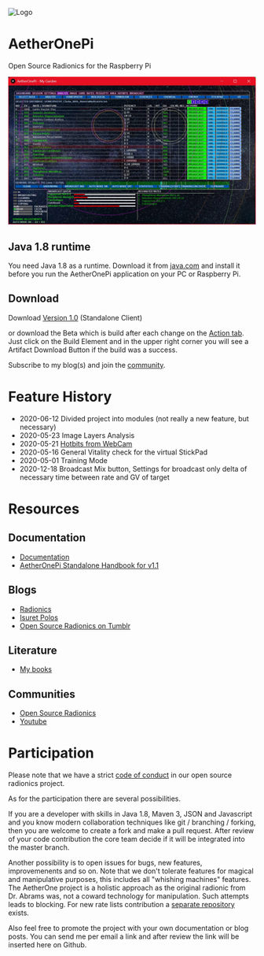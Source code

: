 ![Logo](https://github.com/isuretpolos/AetherOnePi/raw/master/gui/src/assets/AetherOneLogo.png)

# AetherOnePi

Open Source Radionics for the Raspberry Pi

![Dashboard](https://raw.githubusercontent.com/isuretpolos/AetherOnePi/master/documentation/screenshots/analysis.jpg)

## Java 1.8 runtime
You need Java 1.8 as a runtime. Download it from [java.com](https://www.java.com/en/download/) and install it before you run the AetherOnePi application on your PC or Raspberry Pi.

## Download
Download [Version 1.0](https://github.com/isuretpolos/AetherOnePi/releases/tag/1.0) (Standalone Client)

or download the Beta which is build after each change on the [Action tab](https://github.com/isuretpolos/AetherOnePi/actions). Just click on the Build Element and in the upper right corner you will see a Artifact Download Button if the build was a success.

Subscribe to my blog(s) and join the [community](https://vk.com/aetherone).

# Feature History
- 2020-06-12 Divided project into modules (not really a new feature, but necessary)
- 2020-05-23 Image Layers Analysis
- 2020-05-21 [Hotbits from WebCam](https://radionics.home.blog/2020/05/21/hotbits-from-webcam-for-the-aetheronepi/)
- 2020-05-16 General Vitality check for the virtual StickPad
- 2020-05-01 Training Mode
- 2020-12-18 Broadcast Mix button, Settings for broadcast only delta of necessary time between rate and GV of target

# Resources
## Documentation
- [Documentation](documentation/documentation.md)
- [AetherOnePi Standalone Handbook for v1.1](https://radionics.home.blog/2020/01/13/aetheronepi-standalone-handbook-for-v1-1/)
## Blogs
- [Radionics](https://radionics.home.blog)
- [Isuret Polos](https://isuretpolos.wordpress.com)
- [Open Source Radionics on Tumblr](https://aetheronepi.tumblr.com)
## Literature
- [My books](https://isuretpolos.wordpress.com/literature/)
## Communities
- [Open Source Radionics](https://vk.com/aetherone)
- [Youtube](https://www.youtube.com/channel/UCFVTNpzycFUoF4h0CbRS92Q)

# Participation
Please note that we have a strict [code of conduct](CODE_OF_CONDUCT.md) in our open source radionics project.

As for the participation there are several possibilities.

If you are a developer with skills in Java 1.8, Maven 3, JSON and Javascript and you know modern collaboration techniques like git / branching / forking, then you are welcome to create a fork and make a pull request. After review of your code contribution the core team decide if it will be integrated into the master branch.

Another possibility is to open issues for bugs, new features, improvemenents and so on. Note that we don't tolerate features for magical and manipulative purposes, this includes all "whishing machines" features. The AetherOne project is a holistic approach as the original radionic from Dr. Abrams was, not a coward technology for manipulation. Such attempts leads to blocking. For new rate lists contribution a [separate repository](https://github.com/isuretpolos/radionics-rates) exists.

Also feel free to promote the project with your own documentation or blog posts. You can send me per email a link and after review the link will be inserted here on Github.
